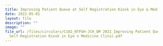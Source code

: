 ```yaml
---
title: Improving Patient Queue at Self Registration Kiosk in Eye & Medicine Clinic
date: 2022-05-01
layout: file
description: ""
image: ""
file_url: /files/circulars/C182_NTFGH-JCH_QM 2021_Improving Patient Queue at
  Self-Registration Kiosk in Eye n Medicine Clinic.pdf
---
```

